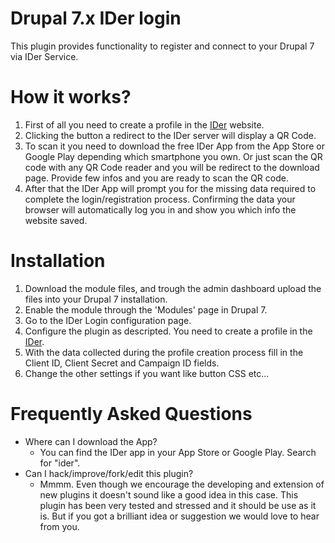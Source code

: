 # Drupal 7.x IDer login

This plugin provides functionality to register and connect to your Drupal 7 via IDer Service.

# How it works?
  1. First of all you need to create a profile in the [IDer](https://ider.com) website.
  2. Clicking the button a redirect to the IDer server will display a QR Code.
  3. To scan it you need to download the free IDer App from the App Store or Google Play depending which smartphone you own. Or just scan the QR code with any QR Code reader and you will be redirect to the download page. Provide few infos and you are ready to scan the QR code.
  4. After that the IDer App will prompt you for the missing data required to complete the login/registration process. Confirming the data your browser will automatically log you in and show you which info the website saved.

# Installation

1. Download the module files, and trough the admin dashboard upload the files into your Drupal 7 installation.
2. Enable the module through the 'Modules' page in Drupal 7.
3. Go to the IDer Login configuration page.
4. Configure the plugin as descripted. You need to create a profile in the [IDer](https://ider.com).
5. With the data collected during the profile creation process fill in the Client ID, Client Secret and Campaign ID fields.
6. Change the other settings if you want like button CSS etc...

# Frequently Asked Questions

* Where can I download the App?
    *  You can find the IDer app in your App Store or Google Play. Search for "ider".
* Can I hack/improve/fork/edit this plugin?
    *  Mmmm. Even though we encourage the developing and extension of new plugins it doesn't sound like a good idea in this case. This plugin has been very tested and stressed and it should be use as it is. But if you got a brilliant idea or suggestion we would love to hear from you.
